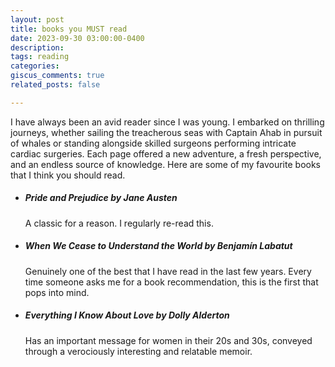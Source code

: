 ```yaml
---
layout: post
title: books you MUST read
date: 2023-09-30 03:00:00-0400
description:  
tags: reading
categories: 
giscus_comments: true
related_posts: false

---
```


I have always been an avid reader since I was young. I embarked on thrilling journeys, whether sailing the treacherous seas with Captain Ahab in pursuit of whales or standing alongside skilled surgeons performing intricate cardiac surgeries. Each page offered a new adventure, a fresh perspective, and an endless source of knowledge. Here are some of my favourite books that I think you should read.

- <h5>Pride and Prejudice by Jane Austen</h5> A classic for a reason. I regularly re-read this. 

- <h5> <a href="https://www.newyorker.com/magazine/2021/09/13/a-cautionary-tale-about-science-raises-uncomfortable-questions-about-fiction"></a>When We Cease to Understand the World by Benjamín Labatut</h5> Genuinely one of the best that I have read in the last few years. Every time someone asks me for a book recommendation, this is the first that pops into mind. 

- <h5>Everything I Know About Love by Dolly Alderton</h5> Has an important message for women in their 20s and 30s, conveyed through a verociously interesting and relatable memoir.